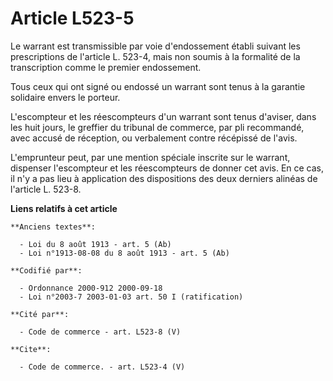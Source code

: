 # Article L523-5

Le warrant est transmissible par voie d'endossement établi suivant les prescriptions de l'article L. 523-4, mais non soumis à
la formalité de la transcription comme le premier endossement.

Tous ceux qui ont signé ou endossé un warrant sont tenus à la garantie solidaire envers le porteur.

L'escompteur et les réescompteurs d'un warrant sont tenus d'aviser, dans les huit jours, le greffier du tribunal de commerce,
par pli recommandé, avec accusé de réception, ou verbalement contre récépissé de l'avis.

L'emprunteur peut, par une mention spéciale inscrite sur le warrant, dispenser l'escompteur et les réescompteurs de donner
cet avis. En ce cas, il n'y a pas lieu à application des dispositions des deux derniers alinéas de l'article L. 523-8.

**Liens relatifs à cet article**

	**Anciens textes**:

	  - Loi du 8 août 1913 - art. 5 (Ab)
	  - Loi n°1913-08-08 du 8 août 1913 - art. 5 (Ab)

	**Codifié par**:

	  - Ordonnance 2000-912 2000-09-18
	  - Loi n°2003-7 2003-01-03 art. 50 I (ratification)

	**Cité par**:

	  - Code de commerce - art. L523-8 (V)

	**Cite**:

	  - Code de commerce. - art. L523-4 (V)

